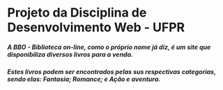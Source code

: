 # Projeto da Disciplina de Desenvolvimento Web - UFPR

##### A BBO - Biblioteca on-line, como o próprio nome já diz, é um site que disponibiliza diversos livros para a venda.
##### Estes livros podem ser encontrados pelas sus respectivas categorias, sendo elas: Fantasia; Romance; e Ação e aventura.
